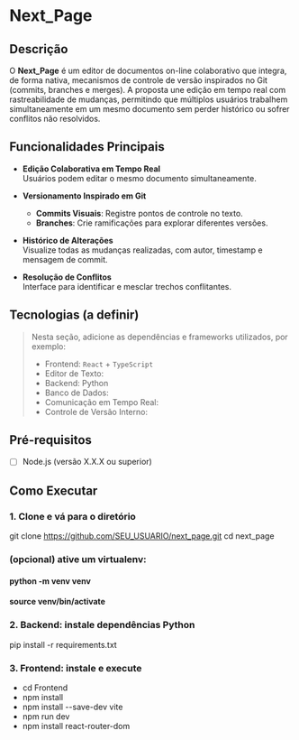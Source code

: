 # Next_Page
## Descrição
O **Next_Page** é um editor de documentos on-line colaborativo que integra, de forma nativa, mecanismos de controle de versão inspirados no Git (commits, branches e merges). A proposta une edição em tempo real com rastreabilidade de mudanças, permitindo que múltiplos usuários trabalhem simultaneamente em um mesmo documento sem perder histórico ou sofrer conflitos não resolvidos.

## Funcionalidades Principais
- **Edição Colaborativa em Tempo Real**  
  Usuários podem editar o mesmo documento simultaneamente.

- **Versionamento Inspirado em Git**  
  - **Commits Visuais**: Registre pontos de controle no texto.  
  - **Branches**: Crie ramificações para explorar diferentes versões.  

- **Histórico de Alterações**  
  Visualize todas as mudanças realizadas, com autor, timestamp e mensagem de commit.

- **Resolução de Conflitos**  
  Interface para identificar e mesclar trechos conflitantes.

## Tecnologias (a definir)
> Nesta seção, adicione as dependências e frameworks utilizados, por exemplo:  
> - Frontend:  `React` + `TypeScript`  
> - Editor de Texto:   
> - Backend: Python
> - Banco de Dados: 
> - Comunicação em Tempo Real:
> - Controle de Versão Interno:   

## Pré-requisitos
- [ ] Node.js (versão X.X.X ou superior)  

## Como Executar
### 1. Clone e vá para o diretório
git clone https://github.com/SEU_USUARIO/next_page.git
cd next_page

### (opcional) ative um virtualenv:
#### python -m venv venv
#### source venv/bin/activate

### 2. Backend: instale dependências Python
pip install -r requirements.txt

### 3. Frontend: instale e execute
- cd Frontend
- npm install
- npm install --save-dev vite
- npm run dev
- npm install react-router-dom
